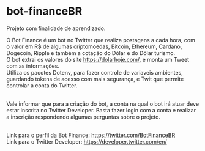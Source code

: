 # bot-financeBR
Projeto com finalidade de aprendizado.<br />

O Bot Finance é um bot no Twitter que realiza postagens a cada hora, com o valor em R$ de algumas criptomoedas, Bitcoin, Ethereum, Cardano, Dogecoin, Ripple e também a cotação do Dólar e do Dólar turismo.<br />
O bot extrai os valores do site https://dolarhoje.com/, e monta um Tweet com as informações.<br />
Utiliza os pacotes Dotenv, para fazer controle de variaveis ambientes, guardando tokens de acesso com mais segurança, e Twit que permite controlar a conta do Twitter.<br /><br />

Vale informar que para a criação do bot, a conta na qual o bot irá atuar deve estar inscrita no Twitter Developer. Basta fazer login com a conta e realizar a inscrição respondendo algumas perguntas sobre o projeto.<br /><br />

Link para o perfil da Bot Finance: https://twitter.com/BotFinanceBR <br />
Link para o Twitter Developer: https://developer.twitter.com/en/
